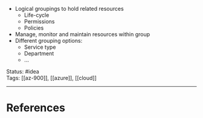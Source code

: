 - Logical groupings to hold related resources
	- Life-cycle
	- Permissions
	- Policies
- Manage, monitor and maintain resources within group
- Different grouping options:
	- Service type
	- Department
	- ...

Status: #idea  
Tags: [[az-900]], [[azure]], [[cloud]]  

---
# References